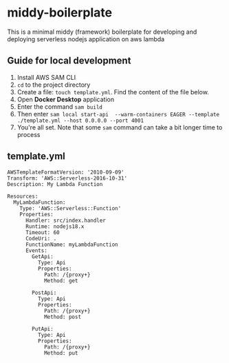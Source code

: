 # middy-boilerplate
This is a minimal middy (framework) boilerplate for developing and deploying serverless nodejs application on aws lambda
## Guide for local development
1. Install AWS SAM CLI
2. `cd` to the project directory
3. Create a file: `touch template.yml`. Find the content of the file below.
4. Open **Docker Desktop** application
5. Enter the command `sam build`
6. Then enter `sam local start-api  --warm-containers EAGER --template ./template.yml --host 0.0.0.0 --port 4001`
7. You're all set. Note that some `sam` command can take a bit longer time to process

## template.yml
```
AWSTemplateFormatVersion: '2010-09-09'
Transform: 'AWS::Serverless-2016-10-31'
Description: My Lambda Function
 
Resources:
  MyLambdaFunction:
    Type: 'AWS::Serverless::Function'
    Properties:
      Handler: src/index.handler
      Runtime: nodejs18.x
      Timeout: 60
      CodeUri: .
      FunctionName: myLambdaFunction
      Events:
        GetApi:
          Type: Api
          Properties:
            Path: /{proxy+}
            Method: get
 
        PostApi:
          Type: Api
          Properties:
            Path: /{proxy+}
            Method: post
 
        PutApi:
          Type: Api
          Properties:
            Path: /{proxy+}
            Method: put
```